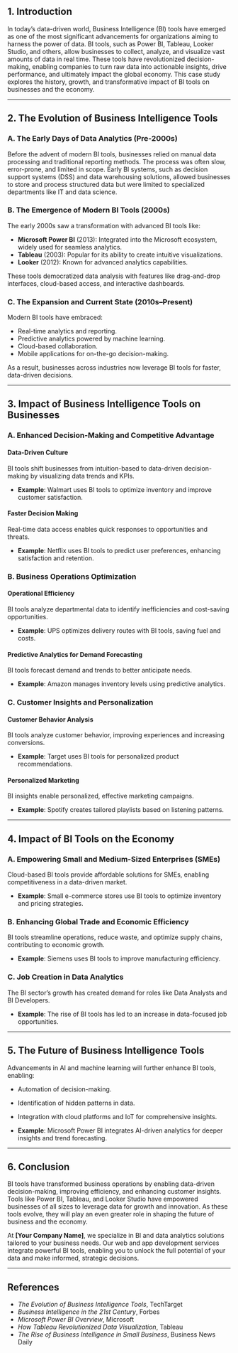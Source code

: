 ## 1. Introduction

In today’s data-driven world, Business Intelligence (BI) tools have emerged as one of the most significant advancements for organizations aiming to harness the power of data. BI tools, such as Power BI, Tableau, Looker Studio, and others, allow businesses to collect, analyze, and visualize vast amounts of data in real time. These tools have revolutionized decision-making, enabling companies to turn raw data into actionable insights, drive performance, and ultimately impact the global economy. This case study explores the history, growth, and transformative impact of BI tools on businesses and the economy.

---

## 2. The Evolution of Business Intelligence Tools

### A. The Early Days of Data Analytics (Pre-2000s)

Before the advent of modern BI tools, businesses relied on manual data processing and traditional reporting methods. The process was often slow, error-prone, and limited in scope. Early BI systems, such as decision support systems (DSS) and data warehousing solutions, allowed businesses to store and process structured data but were limited to specialized departments like IT and data science.

### B. The Emergence of Modern BI Tools (2000s)

The early 2000s saw a transformation with advanced BI tools like:

- **Microsoft Power BI** (2013): Integrated into the Microsoft ecosystem, widely used for seamless analytics.
- **Tableau** (2003): Popular for its ability to create intuitive visualizations.
- **Looker** (2012): Known for advanced analytics capabilities.

These tools democratized data analysis with features like drag-and-drop interfaces, cloud-based access, and interactive dashboards.

### C. The Expansion and Current State (2010s–Present)

Modern BI tools have embraced:

- Real-time analytics and reporting.
- Predictive analytics powered by machine learning.
- Cloud-based collaboration.
- Mobile applications for on-the-go decision-making.

As a result, businesses across industries now leverage BI tools for faster, data-driven decisions.

---

## 3. Impact of Business Intelligence Tools on Businesses

### A. Enhanced Decision-Making and Competitive Advantage

#### Data-Driven Culture

BI tools shift businesses from intuition-based to data-driven decision-making by visualizing data trends and KPIs.

- **Example**: Walmart uses BI tools to optimize inventory and improve customer satisfaction.

#### Faster Decision Making

Real-time data access enables quick responses to opportunities and threats.

- **Example**: Netflix uses BI tools to predict user preferences, enhancing satisfaction and retention.

### B. Business Operations Optimization

#### Operational Efficiency

BI tools analyze departmental data to identify inefficiencies and cost-saving opportunities.

- **Example**: UPS optimizes delivery routes with BI tools, saving fuel and costs.

#### Predictive Analytics for Demand Forecasting

BI tools forecast demand and trends to better anticipate needs.

- **Example**: Amazon manages inventory levels using predictive analytics.

### C. Customer Insights and Personalization

#### Customer Behavior Analysis

BI tools analyze customer behavior, improving experiences and increasing conversions.

- **Example**: Target uses BI tools for personalized product recommendations.

#### Personalized Marketing

BI insights enable personalized, effective marketing campaigns.

- **Example**: Spotify creates tailored playlists based on listening patterns.

---

## 4. Impact of BI Tools on the Economy

### A. Empowering Small and Medium-Sized Enterprises (SMEs)

Cloud-based BI tools provide affordable solutions for SMEs, enabling competitiveness in a data-driven market.

- **Example**: Small e-commerce stores use BI tools to optimize inventory and pricing strategies.

### B. Enhancing Global Trade and Economic Efficiency

BI tools streamline operations, reduce waste, and optimize supply chains, contributing to economic growth.

- **Example**: Siemens uses BI tools to improve manufacturing efficiency.

### C. Job Creation in Data Analytics

The BI sector’s growth has created demand for roles like Data Analysts and BI Developers.

- **Example**: The rise of BI tools has led to an increase in data-focused job opportunities.

---

## 5. The Future of Business Intelligence Tools

Advancements in AI and machine learning will further enhance BI tools, enabling:

- Automation of decision-making.
- Identification of hidden patterns in data.
- Integration with cloud platforms and IoT for comprehensive insights.

- **Example**: Microsoft Power BI integrates AI-driven analytics for deeper insights and trend forecasting.

---

## 6. Conclusion

BI tools have transformed business operations by enabling data-driven decision-making, improving efficiency, and enhancing customer insights. Tools like Power BI, Tableau, and Looker Studio have empowered businesses of all sizes to leverage data for growth and innovation. As these tools evolve, they will play an even greater role in shaping the future of business and the economy.

At **[Your Company Name]**, we specialize in BI and data analytics solutions tailored to your business needs. Our web and app development services integrate powerful BI tools, enabling you to unlock the full potential of your data and make informed, strategic decisions.

---

## References

- _The Evolution of Business Intelligence Tools_, TechTarget
- _Business Intelligence in the 21st Century_, Forbes
- _Microsoft Power BI Overview_, Microsoft
- _How Tableau Revolutionized Data Visualization_, Tableau
- _The Rise of Business Intelligence in Small Business_, Business News Daily
